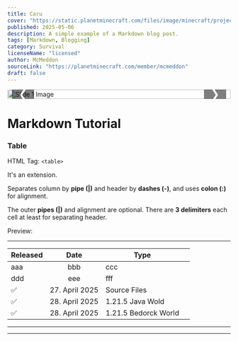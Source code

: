```yaml
---
title: Caru
cover: "https://static.planetminecraft.com/files/image/minecraft/project/2025/560/18693672-f_xl.webp"
published: 2025-05-06
description: A simple example of a Markdown blog post.
tags: [Markdown, Blogging]
category: Survival
licenseName: "licensed"
author: McMeddon
sourceLink: "https://planetminecraft.com/member/mcmeddon"
draft: false
---
```


<!DOCTYPE html>
<html lang="en">
<head>
    <meta charset="UTF-8">
    <meta name="viewport" content="width=device-width, initial-scale=1.0">
    <title>Simple Image Carousel</title>
    <script src="https://cdn.tailwindcss.com"></script>
    <style>
        /* Custom styles for the carousel */
        .carousel-container {
            position: relative;
            overflow: hidden; /* Hide slides that are not active */
            width: 100%;
        }
        .carousel-slides {
            display: flex; /* Arrange slides horizontally */
            transition: transform 0.5s ease-in-out; /* Smooth slide transition */
            width: 100%; /* Ensure slides container takes full width */
        }
        .carousel-slide {
            min-width: 100%; /* Each slide takes full width of the container */
            box-sizing: border-box;
        }
      .carousel-slide img {
            width: 100%;
            height: auto; /* Maintain aspect ratio */
            max-height: 70vh; /* Limit image height to 70% of viewport height */
            object-fit: cover; /* Cover the slide area, cropping if necessary */
            display: block;
        }
        /* Navigation Buttons */
        .carousel-button {
            position: absolute;
            top: 50%;
            transform: translateY(-50%);
            background-color: rgba(0, 0, 0, 0.5);
            color: white;
            border: none;
            padding: 10px 15px;
            cursor: pointer;
            border-radius: 0.375rem; /* Tailwind's rounded-md */
            z-index: 10;
            font-size: 1.5rem;
        }
        .carousel-button.prev {
            left: 10px;
        }
        .carousel-button.next {
            right: 10px;
        }
        /* Navigation Dots */
        .carousel-dots {
            position: absolute;
            bottom: 20px;
            left: 50%;
            transform: translateX(-50%);
            display: flex;
            gap: 8px; /* Space between dots */
            z-index: 10;
        }
        .carousel-dot {
            width: 12px;
            height: 12px;
            background-color: rgba(255, 255, 255, 0.5); /* Semi-transparent white */
            border-radius: 50%;
            cursor: pointer;
            transition: background-color 0.3s ease;
        }
        .carousel-dot.active {
            background-color: white; /* Active dot is solid white */
        }
    </style>
</head>
<body class="bg-gray-100 font-sans">
    <section class="w-full">
        <div id="imageCarousel" class="carousel-container">
            <div class="carousel-slides">
                <div class="carousel-slide">
                    <img src="https://placehold.co/1200x500/3498db/ffffff?text=Slide+1" alt="Slide 1 Image">
                </div>
                <div class="carousel-slide">
                    <img src="https://placehold.co/1200x500/e74c3c/ffffff?text=Slide+2" alt="Slide 2 Image">
                </div>
                <div class="carousel-slide">
                    <img src="https://placehold.co/1200x500/2ecc71/ffffff?text=Slide+3" alt="Slide 3 Image">
                </div>
                <div class="carousel-slide">
                    <img src="https://placehold.co/1200x500/f39c12/ffffff?text=Slide+4" alt="Slide 4 Image">
                </div>
            </div>
            <button class="carousel-button prev" id="prevBtn">&#10094;</button>
            <button class="carousel-button next" id="nextBtn">&#10095;</button>
            <div class="carousel-dots" id="carouselDots">
                </div>
        </div>
    </section>
    <script>
        document.addEventListener('DOMContentLoaded', function () {
            const carousel = document.getElementById('imageCarousel');
            const slidesContainer = carousel.querySelector('.carousel-slides');
            const slides = Array.from(carousel.querySelectorAll('.carousel-slide'));
            const prevButton = document.getElementById('prevBtn');
            const nextButton = document.getElementById('nextBtn');
            const dotsContainer = document.getElementById('carouselDots');
            let currentIndex = 0;
            const totalSlides = slides.length;
            // --- Create Navigation Dots ---
            function createDots() {
                slides.forEach((_, index) => {
                    const dot = document.createElement('button');
                    dot.classList.add('carousel-dot');
                    dot.addEventListener('click', () => {
                        goToSlide(index);
                    });
                    dotsContainer.appendChild(dot);
                });
            }
            // --- Update Dots ---
            function updateDots() {
                const dots = Array.from(dotsContainer.children);
                dots.forEach((dot, index) => {
                    dot.classList.toggle('active', index === currentIndex);
                });
            }
            // --- Go to a specific slide ---
            function goToSlide(index) {
                if (index < 0) {
                    currentIndex = totalSlides - 1;
                } else if (index >= totalSlides) {
                    currentIndex = 0;
                } else {
                    currentIndex = index;
                }
                // Calculate the transformation needed to show the current slide
                slidesContainer.style.transform = `translateX(-${currentIndex * 100}%)`;
                updateDots();
            }
            // --- Event Listeners for Buttons ---
            prevButton.addEventListener('click', () => {
                goToSlide(currentIndex - 1);
            });
            nextButton.addEventListener('click', () => {
                goToSlide(currentIndex + 1);
            });
            // --- Initialize Carousel ---
            function initCarousel() {
                if (totalSlides > 0) {
                    createDots();
                    goToSlide(0); // Start with the first slide
                } else {
                    // Handle case with no slides
                    prevButton.style.display = 'none';
                    nextButton.style.display = 'none';
                    dotsContainer.style.display = 'none';
                    slidesContainer.innerHTML = '<p class="text-center p-4">No images to display.</p>';
                }
            }
            // --- Handle Window Resize ---
            // This ensures the slide translation is correct if the window size changes
            // For this simple translateX percentage based slider, it's often inherently responsive.
            // However, for more complex carousels, you might need to recalculate slide widths.
            window.addEventListener('resize', () => {
                // Re-apply the transform to ensure it's correct for the new width
                // No complex recalculation needed here due to percentage-based translation
                slidesContainer.style.transform = `translateX(-${currentIndex * 100}%)`;
            });
            initCarousel();
        });
    </script>

</body>
</html>




# Markdown Tutorial

### Table

HTML Tag: `<table>`

It's an extension.

Separates column by **pipe (|)** and header by **dashes (-)**, and uses **colon (:)** for alignment.

The outer **pipes (|)** and alignment are optional. There are **3 delimiters** each cell at least for separating header.

Preview:

---

| Released | Date | Type |  |
| :- | :-: | --- | --|
| aaa  |  bbb   |   ccc | 
| ddd  |  eee   |   fff | 
| ✅	| 27. April 2025 | Source Files |
| ✅	| 28. April 2025 | 1.21.5 Java Wold |
| ✅	| 28. April 2025 | 1.21.5 Bedorck World |

---


---